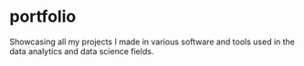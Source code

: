 # portfolio
Showcasing all my projects I made in various software and tools used in the data analytics and data science fields.
